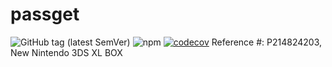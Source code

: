 # passget

![GitHub tag (latest SemVer)](https://img.shields.io/github/v/tag/johnyherangi/passget) ![npm](https://img.shields.io/npm/v/passget) [![codecov](https://codecov.io/gh/johnyherangi/passget/branch/master/graph/badge.svg)](https://codecov.io/gh/johnyherangi/passget)
Reference #: P214824203, New Nintendo 3DS XL BOX
